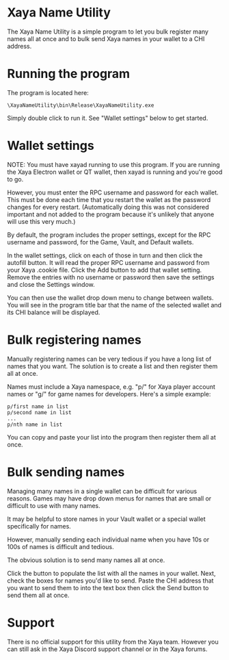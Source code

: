 # Xaya Name Utility

The Xaya Name Utility is a simple program to let you bulk register many names all at once and to bulk send Xaya names in your wallet to a CHI address.

# Running the program

The program is located here:

    \XayaNameUtility\bin\Release\XayaNameUtility.exe

Simply double click to run it. See "Wallet settings" below to get started.

# Wallet settings

NOTE: You must have xayad running to use this program. If you are running the Xaya Electron wallet or QT wallet, then xayad is running and you're good to go.

However, you must enter the RPC username and password for each wallet. This must be done each time that you restart the wallet as the password changes for every restart. (Automatically doing this was not considered important and not added to the program because it's unlikely that anyone will use this very much.)

By default, the program includes the proper settings, except for the RPC username and password, for the Game, Vault, and Default wallets.

In the wallet settings, click on each of those in turn and then click the autofill button. It will read the proper RPC username and password from your Xaya .cookie file. Click the Add button to add that wallet setting. Remove the entries with no username or password then save the settings and close the Settings window. 

You can then use the wallet drop down menu to change between wallets. You will see in the program title bar that the name of the selected wallet and its CHI balance will be displayed. 

# Bulk registering names

Manually registering names can be very tedious if you have a long list of names that you want. The solution is to create a list and then register them all at once.

Names must include a Xaya namespace, e.g. "p/" for Xaya player account names or "g/" for game names for developers. Here's a simple example:

    p/first name in list
    p/second name in list
    ...
    p/nth name in list

You can copy and paste your list into the program then register them all at once. 

# Bulk sending names

Managing many names in a single wallet can be difficult for various reasons. Games may have drop down menus for names that are small or difficult to use with many names.

It may be helpful to store names in your Vault wallet or a special wallet specifically for names.

However, manually sending each individual name when you have 10s or 100s of names is difficult and tedious. 

The obvious solution is to send many names all at once.

Click the button to populate the list with all the names in your wallet. Next, check the boxes for names you'd like to send. Paste the CHI address that you want to send them to into the text box then click the Send button to send them all at once. 

# Support

There is no official support for this utility from the Xaya team. However you can still ask in the Xaya Discord support channel or in the Xaya forums. 
